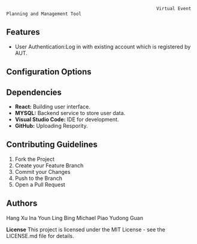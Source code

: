                                                             Virtual Event Planning and Management Tool
 
## Features 
- User Authentication:Log in with existing account which is registered by AUT.

## Configuration Options


## Dependencies
- **React:** Building user interface.
- **MYSQL:** Backend service to store user data.
- **Visual Studio Code:** IDE for development.
- **GitHub:** Uploading Respority.

## Contributing Guidelines
1. Fork the Project
2. Create your Feature Branch 
3. Commit your Changes 
4. Push to the Branch 
5. Open a Pull Request
   
## Authors
Hang Xu
Ina Youn
Ling Bing 
Michael Piao
Yudong Guan

**License**
This project is licensed under the MIT License - see the LICENSE.md file for details.
